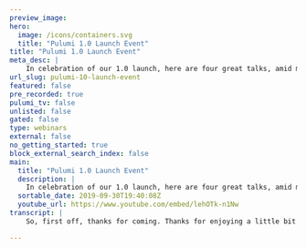 ```yaml
---
preview_image:
hero:
  image: /icons/containers.svg
  title: "Pulumi 1.0 Launch Event"
title: "Pulumi 1.0 Launch Event"
meta_desc: |
    In celebration of our 1.0 launch, here are four great talks, amid much celebration (and consequent room noise -- sorry!) from several members of th...
url_slug: pulumi-10-launch-event
featured: false
pre_recorded: true
pulumi_tv: false
unlisted: false
gated: false
type: webinars
external: false
no_getting_started: true
block_external_search_index: false
main:
  title: "Pulumi 1.0 Launch Event"
  description: |
    In celebration of our 1.0 launch, here are four great talks, amid much celebration (and consequent room noise -- sorry!) from several members of the community on working with Pulumi in production:  00:01:49 -- Introduction to Pulumi (Joe Duffy, co-founder and CEO Pulumi)  00:10:52 -- Secure, Production-Ready Kubernetes Apps, Productively (Duffie Cooley, Staff Architect, VMWare; and Mike Metral, Engineer, Pulumi)  00:39:23 -- Best Practices for Infrastructure as Code (Christian Theilemann, Senior Software Engineer, Solvvy)  01:01:33 -- Azure Cosmos DB, Microsoft's Globally Distributed Database Service (Rimma Nehme, Architect and Product Manager, Microsoft)  01:17:57 -- Azure Cosmos DB and Pulumi (Mikhail Shilkov)
  sortable_date: 2019-09-30T19:40:08Z
  youtube_url: https://www.youtube.com/embed/lehOTk-n1Nw
transcript: |
    So, first off, thanks for coming. Thanks for enjoying a little bit of our hospitality with beer, pizza. Um We are very proud to celebrate the launch of 1.0. I want to thank our speakers in advance. I'll thank them again, but I know some people travel from far and wide. It's a pretty big, pretty big deal for us. So Duffy and Mike are going to talk about some KTIS apps from this morning and then I think Macau would see work for traveling furthest away. Sorry. Oh, ok, great. How long was your flight? 10 hours. So I think that's quite, quite gloomy loyalty. So how many people are from Seattle? Not bad. How many people are not from Seattle but still from the US? And how many people are not from the US? Oh, it's pretty good. So thanks for thanks for joining us. How many people have actually written and deployed resources using Polloi? How bad, how many people have tried pollute but not actually all the way to production? Ok. And how many people have never tried Pollo? Ok. Good, good education overall. I think we were trying to decide whether to kick off with a little bit of a quick demo before we get to Duffy and Mike session. So with that, I'll hand it over to Joe. Joe is literally going to show me in five minutes, a quick tour around the block. No one gets to the regular talk. So thanks for joining us. I hope you have a great time. We have a bunch of time at the end questions and socializing and all that good stuff. So without further ado, thanks and thanks for coming by. Definitely appreciate everybody coming out and you know, has been a huge rally cry for the whole team. It's really helped us focus on end user kind of basically making it easier to use. I think the key feedback we've heard from a lot of people that have tried to get up and running with me is like they love the idea and it turns out cloud infrastructure is kind of hard. So we've been really working hard over the last couple of months to make it as easy as possible. So, because not everybody knows what Colombia is. I'm just going to do a quick five minute overview of why Colombia is a little bit different than the typical take on infrastructures code. And then I'm going to turn it over to, to show you secure production ready here. So the key thing with Pulumi and you know, Eric and I our backgrounds came from developer tools, you know, we're at Microsoft, we work on platforms like dot net languages like cr for longer than I care to admit. And, but I, you know, when we came to the space, we were super excited about just infrastructure in general, the rapid pace of innovation in cloud platforms, containers, cnet, serverless. But you know, when we started getting our hands dirty, it was like learn another handle dialect that has, you know, go templates embedded in it or you know, a TL that like maybe four loops were coming, but they weren't quite real four loops and there wasn't really any sharing and reuse. And so our approach was, hey, what if we just took general purpose languages and married that with everything we know about infrastructures code, right? Which is, you know, infrastructure code is great because you sort of contain the complexity of your infrastructure by getting previews of things before you deploy them, you can get gifts, you know, it's not like open coding against cloud seks or writing, you know, photo scripts. It really is a much more robust way to do deployments to manage infrastructure. So what we said is, hey, what if you could take everything we love about languages sharing, you can use, I use test frameworks, but we want to take that and actually retain everything about infrastructure code. So that's kind of what Pulumi is. So the idea is right now. So it's a multi language run time. It's open source, it supports typescript, javascript python and go right now. So you basically just off your infrastructure and it is declared, this is one the, I think one of the common misconceptions because it's a general purpose language. People assume that it's going out and mutating infrastructure as you run it. No, it's actually building up a declarative model of your, of your desired goal state, much like a cloud formation, an art template or Terraform HC file. It's just that you're doing it a language, you get functions, you get classes, things like that you can deploy with our C. So we've really made it as pleasurable to use for a CL as possible. Some people said, oh, I didn't know I could do those sorts of things. It's got nice little animations used to have emojis, but the team deleted them because they didn't like them as much as I did. But, but we've also worked a lot on integrating into C I CD environments, especially as we've gone into production with a lot of customers. You know, they're using lab, they're using Spinnaker octopus like all these CD systems. So it's important to us that we weren't trying to replace them and we're trying to actually integrate with them. And then we've got a console and so we sort of built it a little bit differently than existing tools. We built it as a free state back end by default. And then if you want to manage state by hand you can do that. But we've got a nice web app that makes it really easy to keep track of state. So that if you're in a team environment, you don't have to worry about. Hey, is the state property locked and backed up. So this is just an example that you know, once you have languages, you get abstractions, right? And so this example is 27 lines of code, sorry, the resolution isn't quite what I imagined, but you create an EC cluster, associate a load balancer with it, allocate a private container registry, er invest build and deploy a doctor container to it and spin up a load balance service and then export the result of all in 20 seven lines of text script, you run Colombia and it just provisions all this stuff, we understand the language. So we know all the dependencies, we can paralyze deployments, we can do the tear down, you know in the right order. And so this just shows you the power of abstraction. And of course, we support a Azure Google cloud, you can even make it match. That's one thing that makes Colombia a little unique, you know the cluster I think might refer to. But spinning up an E plus for Amazon is actually not very easy. It turns out this cut, which is a special purpose tool. It turns out the challenge is you need to orchestrate deployments between a resources and Cotti resources and cloud formation can't do that. And terraform doesn't really have full support for the COTIS object model. So the magic we've been able to do is mixing these in the same sort of tool with the same workflow, which is pretty I mentioned integration. I think one of the key things with 10 is what does 10 mean to us, it means it's complete. So we've worked with enough customers where we brought it into production lots of start up customers, but also larger global 2000 enterprises. And along the way, we've had to add a lot of integration points around. I did see providers like Sam and director and also see I systems, I mentioned the plug state storage. So a lot because of the default experience, which frankly, we're trying to make a little clearer for our end users. The default experience is to use ourselves for state management. But it turns out you can actually just like with terraform, for example, you can manage it in your own S3 bucket. If you don't want to share the state with our service, you can do that a similar thing with our management system. So you can easily do encrypted deployment time secrets for token and passwords that we actually encrypt it in the resulting state. In fact, we transit encrypt anywhere that that secret goes. So you don't have to worry about it leaking. But if you want to use has or vault or KMS or anything we actually have integration points for all these things as well. And then, you know, I encourage you if you're kind of coming to the system, you're like, hey, I don't find much value in this ad. I'd encourage you to take a look at some of the features that are actually quite handy around things like web hooks. You see a lot of people building slack bots and custom integrations and things like we also have. There is a recent addition, also the ability to import state from existing clouds which most people coming to blooming are not coming from scratch. They have mountains of terraform or mountains of cloud formation. And so we're trying to make that really easy to convert over. So we have a number of kind of options there. And then finally, the major area of focus frankly, for 10, we have a really good reliability, robustness but documentation I mentioned at the start, you know, getting started was kind of tricky. So we now we got over 100 tutorials. We got a lot of user guides, we revamped all of the docs. So if you look at the docs, you know, three months ago and you're like, wow, this is too hard to use. I'd encourage you to take a second look. It's and then finally, I I really want to thank the committee because obviously the reception has been kind of overwhelming. I thought there was a good chance we launch the open source project that people would hate it, that I would use a like a general purpose language for infrastructures code. But it turns out the reception was overwhelmingly positive. I think it really came in at a time where people are getting sick of gamble and recognizing the limitations of a lot of the tools that we've been using. I would say the other thing is a lot of people who work with nowadays are trying to help their developers to work better with their team. And we really see that by using a general purpose language, at least we're all on the same playing field. Sure, there's still going to be specialization. The devo team is really going to be experts in networking and clustering and security. And I am the development team is probably going to focus more on application level concepts like load balancing and services, but giving people the tools where they can make that a policy decision so that it's not this hard wall between the two groups, we can actually sort of collaborate and make share components with each other. That's been amazing to see the customers that have picked up me. And I think that has been frankly more than the technology, that sort of cultural transformation. If you will, has been sort of the most powerful thing that we've seen. We are hiring pretty much across the board. So we're scaling up in all areas. So if you're interested, you can talk, talk to me and talk with Eric. Shoot us an email. We love to talk with you, spread the word that I'll turn it over to Mike. And for those of you who may not know us. So I am an engineer at Pulumi, I work on ready focus portions of our product. And likewise, Duffy does the same at vmware and we shared a former life with some coworkers of ours here. Shout out to and in that time we've seen so many good and bad things about taking protection more bad than good. And we're here to tell you why we think things are starting to take a different turn for the better. So I'll turn it over to. What are you doing? So, um I'm Duffy, I'm Ma on Twitter. Feel free to call me. I'm trying to increase my account. Um I'm actually, I'm talking about Uber news pretty much all the time in this talk. We're actually going to talk about some of the security, some applications on how to think about them. We're going to show you some kind of cool mainline tools or some tricks about things. I'm also gonna give you a quick high level overview of who we need is we're going to talk a little bit about what is in your team we're gonna talk about. Um I'm gonna give you a quick five minute overview of what is CODIS and we're gonna talk a little bit about what is a container? And then we're gonna talk about how you can use uh container orchestration, basically the form of container orchestration that Cudi takes to do some things, maybe that you don't as a cluster operator want people to do. And so we kind of go through those examples and then we'll also show you how you can actually mitigate that. And so this ties into the the application security story by actually showing you some of the controls that you have within Goober and discuss to actually mitigate some of the some of the risks that are just. So this first slide just talks about like all of the I'm right in front of the speaker. So this first slide talks about basically all of the moving pieces of NITAS and we're just gonna talk about it as an application here. So in this slide, so I'm actually gonna step on the other side, go for it. So in this side, we have all the moving parts of a need cluster. So when you set up a cluster in in EK or in some of these other environments, you really don't have any idea of what's happening inside of the dot in box, it's gonna happen outside of your control. But if you're actually standing up a coar need in other environments, leveraging some of the source projects like cluster API or, and you actually get to see all of these pieces working together. Let's talk about what they are just really quickly give you a high level overview. Um The API server, as you can tell by all of the arrows are basically, is basically kind of like the center of the universe with this API server does exactly what you might think it might do, right. It's going to do things like validate resources that are being submitted via the API. It's going to handle things like authorization, authentication, those sorts of things. It's actually also where admission control happens and we'll talk a little bit about that. Like as we move through this, the we have the controller manager, this guy's job is actually to have a number of control loops that basically iterate over and over again and try to break down a higher level of obstructions. Things is called de or stale sets down into pod or for a level of instructions. And we have the scheduler which does what the schedule associates work with actual notes. And as we're talking about nodes, we can look over here on the right, see two clits and a container run time. This is actually where all of the heavy lifting happens. Um When we were talking about pods, that's actually the schedule of the minimal viable spendable resource within the 2 m. Those pods are actually realized on the clit and the clit takes care of the life cycle of that real process running on a server somewhere. That's what the job is lastly, we have CD, which is basically a key value store that stores the state for all of the Cooper clusters or all of the state within. That's a quick overview of all of the components. Let's talk about a flow here. So in the previous diagram, we said, keep at my pod, we're going to actually be doing that live in a demo. I want to talk about what actually happens under the covers when these things happen. The reason I think it's important is because co is itself is a distributed system. And at least a couple of months back, once a pod is actually created, that pod object or spec has been submitted to the API server. A P server goes through the process that we talked about before. Once it's actually allowed admission into the cluster, that pod spec is persistent into the key value store and then the API server returns to 100. OK. You've given me a resource I've accepted it. We're done. The next thing that happens is that the scheduler upon determining that a pod has been created but is not associated with a node will actually take that pot object, determine where to schedule that object and then persist back to the node name field or the selection that it makes. And again, the scheduler is now done doesn't do any more work than that. It basically just populates that node name field based on the predicates that are provided by that spot. Next thing that happens is actually the heavy lifting, we're going to start this process on a clit somewhere. So, Cubit will actually also have a watch on the API server. It will see that there's a new pod that's been defined. It's been associated with this note. I'm going to download that spec and start doing real work. I'm going to start those processes that are, that are defined within those containers and run them on a server and then there's the life cycle of them. And I'm going to report back up to the API server, things like status. One thing that's interesting about this slide is if we go back to the previous one, we can see that there's a controller manager in this diagram, but there's not a controller manager in this diagram. This is a loosely coupled system. I have to find a pod, which is already the lowest level abstraction. This is already the lowest level primitive. So there's nothing to break down into smaller primitives. There's no need for a controller manager. If I had specified within the pod spec in no name. If I had populated that field, I could take the scheduler out of this picture as well because there would be no scheduling to do and we're going to show what this means and minus might be like a security service for in general. That was my five minute Uber need to talk. That was what it is. So next I want to talk about like what is a container? How are you, how many people actually in the room? I should have asked this already, but like how many people in the room are already pretty familiar with Uber needs? Right on. Well, the rest we just got like kind of a crash course override of what of what it is. How many people in the room are familiar with containers? How many of those people can tell me what the container is in reference to like a Linux or a process. We're about to expand your horizons when you log into any Linux host and you type LSP or slash pro the pro file system and then some pit and then the directory NS you'll actually see a mapping that represents what a con is in general, all of those things within that mapping. And we'll, and we'll show this when we do the demo part, we'll agree on the particular name spaces that they're associated with it come. But effectively every process within the Linux kernel has the primitively necessary to define isolation on a process level. All container is all containerization is, is basically just making use of all of those pars to provide a different mountain file system or a different container file system that's shipped with your container or a different network name space associated with just that one pot or a different pin name space. So that when you're inside the container, the only process I DS you see are the ones that are associated with that particular process, right? This is just process isolation. And this is the kind of the aha moment when we think about like what the difference between virtualization and containerization is, right? Containerization is process isolation. If you start the process within a container and that process dies, the container dies. If you start a process within a BM and that process dies, the VM doesn't care. It's gonna keep going in perpetuity. This is the key difference between the two that we think about. We're also gonna talk a little bit about doctor and do so many people here know what Doctor Docker is a few more of them than I expect. How many of you think that doctor and doctor is exposing the underlying doctor socket on a container on a container host to the container? How many think it's actually exposing enough privilege to the container to create container primitives directly here? All right. All right. OK. OK. So this is actually a description of what a container is when you think about like all of the different things we talked about like what they mean a container is a mount file system. This represents the actual doctor image that file system that ships this part of your dark image, a container file system, any shared house. Like if you actually have like persistent volumes or anything else like that, those sorts of things are actually associated with a with a particular container. All of these things are limits kernel primitives that are together represent what a running container might be. And you can do things like you can do things like limit things like my cio things like create different spaces. You can share all of these things within, between containers, within a particular pod inside of it is and then there's also a set of constraints that you can apply like you can define an external capability. So whether you want to be able to provide to the container, the ability to manipulate the network of that container, you, there's quite a lot of constraints that you can define. And we're going to talk about what that surface looks like this. So that was the quick crash course if you're ready this in containers. Now I'm gonna show you some kind of like moving on some things I creeping in front of the stand like right in front of the speaker so that I don't, you are, you are yeah eem shield. So this is a one liner that actually allows any authenticated user without in the absence of admission control to take control of the underlying node. And this is a, this is leveraging the Q Kel command line tool that shows what is and what it does effectively is it will actually just deploy an alpine lix image. It will use N enter to mount the underlying nose files, hit name space and file system and then they'll actually use an essential inside of this container to basically take over the underlying note. This is possible for any authenticated user inside of a Cooper news, but in the absence of admission control. So let's show that off a little bit. What I'm gonna do is I'm going to show you the actual manifest. I'm going to use this and basically, it's just like that one letter, but I've actually just created a container that will actually allow me to schedule this directly on a host. And just like we were talking about before with the direct scheduling attack. If I a no name, I don't have to have a schedule to run it. I can actually pick any note that with the buster to target with this particular man. And I'm going into that container and look at the result of of center is a tool that can be used to enter into any of the name spaces associated with any new container. It's a great tool that really exposes a lot of capability for interacting with all of those primitives that make up an actual container. I center to solve the mystery of how con is actually configured. Like if I wanted to understand what part of actually going to be bound to a specific pod, I might want to actually see like, you know, the results of FSLN look and see like what actual process is actually found. So in this case, what I want to do is jump into an NSX an engine pod and I'm going to look at what process, what is found. And so in this case, the interceptor command basically allows me to enter the network space of that running container inside of my sheet here, basically only by identifying process ID or P ID that is that is working on this particular note. Once I enter it in, I can do things like my cell and which is kind of like the equivalent of that man, I can see that this particular contender is this binding on game. So that explains my mystery, right? It wasn't working because it wasn't designed to work the way I expected. I can also mount to the file system and look at the configuration of these things. Now, what's interesting about this is that I can do these particular things even if the container itself doesn't have a batch or doesn't have a shell. So this is actually that mapping that we were talking about before. So this particular container, we can see the mapping between the seafood, the I PC network, all of those things and a particular number, these numbers are specific only to this pot or this container. If you look at, if you as a host and you looked at all of the rest of the processes, you might see that they all agree on this. But what else do we do here as we talk about Lexus name spacing all of these, all the time. We can also use any center to take over the host without post path. We talk that we haven't talked about those path, but we, so this plan, I'm actually gonna use any center again, I'm gonna enter all of the name spaces associated with page one. Now, what's neat about this is that basically what this allows me to do is get rot on the underlying host. This one liner allows me to actually completely take over the underlying host, right? I can, I I can see the underlying host, I can do pretty much anything inside of the space I have complete ownership of the underline host. And this is possible in any group of news cluster in the option of Yeah, sorry. Yeah. So, so that's what an authenticated user can do inside of without the mission control. They do pretty much anything to be. How do we fix it? How do we actually stop that from happening? One of the only service that we have to actually control? This is a mission control and this gives us the ability to validate or mutate resources as they're defined inside the API S. So in this case, I'm actually going to show off pod security policies and how those things can actually allow us to limit the scope of this particular type of attack act as an emission control for your community. Customers and they allow you to limit things, contra things in a reasonable way about security policies, give you the ability to define things like within the, within the pot. And then, so I set the flag, I could set up pod security policy globally with an investor that says nobody can define privilege flags. And if I needed more than that, then I can actually allow only those pods within a particular name space to have that capability but deny everybody else that particular capability. Same thing with the underlying post file system or host network or capabilities. All of those things I can to train all those with pod security policies. And a now the ordering of prose security policies is a little tough to get around and the US. But generally, what happens is that the ordering of prose security policy application will be validated before new cases, which means that if you, if you have defined multiple policies within the group of the whatever entity it is that's creating that policy. If they have access to multiple pot security policies. The first one that allows admittance without mutating an object will win and only that policy will apply. They not a they don't, they don't accumulate or aggregate. It's just the first policy that applies, that doesn't change the object will win. No validating object, no valid policy applies. Then we will go through the mutated ones and again, even the mutated one, only the first mutating policy will actually affect the pot because at that point, it has been accepted, security policies are tough to work with because they actually tie into our back. We have to think about the entity that we create in the pot and associate security policies with that. I think cooper, we talked about the controller manager, the controller manager is responsible for running things like that. The controller controller actually in those sorts of those engines are responsible sometimes for creating pods and we have to associate the permissions to those pod security policies that we want to apply to them to those specific controllers or to groups of users. So let's do all of this. Thank you Duffy. So as Duffy pretty much showcased, this is pretty right for picking, right? If you're looking to attack a coon buster without having default P SPS in place possibility policies, you're pretty much out of luck. So the beauty of that is that, is that in every single provider, what essentially happens whether I'm running on Azure or they're running eks or if I'm running on G, they all come baked in with their own security policies and most of them are pretty wide open. So they allow blanking kind of policy that anything goes, that is not something you want to roll out of the gates. So the good thing about managed clusters like E and GE and A is that they give you a cluster, but that is a vanilla cluster, you cannot actually use them, right? Not in production. So the cool thing about Pulumi is because we support many SDK across all of our platforms. I've literally defined free clusters and free lines that is pretty powerful. If I want to actually go into the actual actual clouds, I can go and inspect that based on our SKs like on the column on the right, you my E I define my VC that's going to be deployed. I deploy some rolls. I set the properties of the cluster itself, the version of cabernets. And then I'm mapping some roles. If I want to actually take over as a different user. When I deploy this, what actually is given to me is three different few config one for one for AKS and one for G I also deployed a pine cluster. It's a cabs and docker cluster and that is just local. So essentially all you need to work with the is a file. We wrap a provider around that and in bloomy, that is the object that you work with. So this is pretty neat. I don't want to bore you the detail to setting a up, but this runs and you get a couple of customer. If I switch terminals here, I'm not going to deploy something into that. So because we have all these FDK available and because each people fig is wrapped up in what we call a provider, you can now simply put this in a for, hey look, you actually have a real for and in that for loop, we can do a couple of things, we can define our own default security policies out of the gates that replaces all of the blanket allow that all these writers put in and then replace that with something more coherent. That actually makes sense, not to mention, deploy a real application into that. So this kind of shows up how I can deploy engine with its flow balancer into all these different clusters. And so if I run an update, which I've already done for all of us, I get all this output and I can literally go to engine X on Azure, I can go to X on EKS, I can go to X on GE I can go to on my kind cluster. But wait, I'm getting yelled at because I don't have the authority here as an anonymous user to do this. Why? Because my default security policies have revoked all of those open. So the neat thing about that is that we can not only set our own defaults, we can now showcase that we've provisioned all of our infrastructure. I am all the networking, the cluster itself. And then once the cluster is up, we can hook into that cluster and deploy anything else that we need to have. So in this case, we have biosecurity policies pou me by default, ours do not manage cloud security policies. But we have this notion of what's called a dynamic writer, something that I can create a crud interface and I can manipulate to my heart's content. So in this, I've gone in and I said, look for each of these providers, some of them come with default that I cannot strip away. G for example, if I were to remove all these pot security policies from G all of their stuff would break. Likewise, in a very kind of wonky manner. AK comes with its own security policy. But if you try to delete this root privileged pot security policy, they have an add on manager that want it right back in seconds. So what do we do? We have to at least scope it to our capabilities to make sure we have the least privilege and that we have some control of what comes in after the fact because again, the lego blocks that we were given at the provider, they stop once that cluster is up. So it's on us to take the ball from there. So I decided to say these are the required cloud security policies. And if you've worked with KTIS, I decided I'm going to create my own prosecutor policy. I'm going to create my own demo security policy and my own restricted policy. But they are each going to be gated to different groups within COTIS. In this case, only the service accounts and the Q system name space. So what does that look like? So if I go ahead and go into looming, one of the neat things is the code is the state. So just like I deployed the engine next app, if I were to comment that out here, that code is no longer live and oh, and if I were to rerun an update, what will happen is that because they removed the code, that deployment will go away. So if you have a much easier way to work with the infrastructure with the state that belongs to it, and it feels more intuitive than what you want to work with it over these. You're not in a situation where you can just continue to it, right? And so the cool thing is you can do that on. So if you're testing, they say you want to do a testing across all discriminated clusters, you can realize what that would be. And again, the code is the desired state. So that's going to go off and delete and all the deployments are gone now to talk to what Duffy was really getting to is by default, we don't have the greatest security policies. So we make on our own. I created this cluster as the user in AWS and by default, whoever provisions the cluster gets super roots on all of this. So the super route can do whatever they want now to show that because the provider is just ac file, I'm going to show what it takes to deploy a roof privilege pod and the docker and duffer pod that Duffy was talking to here and show that the super route user can in fact deploy this as we expect. So that will go off and deploy in about 15, 20 seconds. And as we expect because I am the super roof user, all of these pods will come up and again, I'm leveraging my cup big file that I created as Super Roof and that's just defined as the provider and it just the property and how you deploy the actual pods or the employment for that matter. So as you see the pod comes up as we expect, I am Subaru, let's go ahead and blow that away and try that as a different user who scoped to more finer grain are back and who's not allowed to do this because they are forced to be restricted security policy. So I'm just going to blow that away real quick just to kind of show you the clean slate, give that a couple of seconds. But the cool thing about that is because we can just mix and match all of this because in Pernetti's, everything is a few config file that gives you so much flexibility on how you manipulate, how you manage and how you actually work clusters. And again, because we can look into a cluster after it's up, that gives us the ability to actually set our standards to set all our best practices to limit actual capabilities or even set proper defaults that we may need. So that will go off and delete the pods from the super root user and that will be done in just a second. And I'm going ahead and set this up for the next user who's finally scoped. So I created an additional user called better mic because better mic knows better than to run in a privileged setting and better is actually scoped with I am. And to be only using this finer rules here, they can only create pause deployments with the sets and PV C within the default name space. Anything else beyond that they're going to get yelled at. So if I go ahead and save this and I run it as my better mic provider, which is my cup file that the better mic has, I will get Hami to show me a little bit more different output. This time around that shows that we can not only bake in our popular defaults and that on top of that leverage our back to tell us that we are not allowed to be doing these things. So give it about 10 more seconds where and shortly enough, we should get a warning. There we go. And it says sorry, we cannot run these containers because the better mic user is not allowed to run a privileged container, they're not allowed to use the host file system. And that by itself is miles ahead of what we would ever have the capability of doing with any other tool. So with that, let me switch back to the slides. So that pretty much does get it on our end. If you have any more questions, there's a QR code, just put your camera at it and I'll show you the link to all of our slides to all the res and look for us after if you have any questions. Thanks. You still here. I'm working in this space. You can, you know, meet anybody at this table. Right, right over here or for or Joe here at the. Thank you very much. So, next up, we have Christian. Christian works at. So and so was one of our earliest customers and Christian is gonna sort of give the, the dos and don's of working with Pulumi. So sort of best practices overall. Uh and some, some of the battle scar, hard fought, hard won lessons they've learned over the past couple of years. Actually, it's been a long time. All right, everybody. So. Ok. Um So I'm actually my name is Christian Timan. I'm a senior software engineer at and uh which is like a 50 person startup. And as Eric was already saying, we are one of the relatively early customers of uh we started using it in August last year and we use it for almost everything on our infrastructure in action since about January. And I just want to talk a little bit how we use it, why we use it and what are some of the best practices that we had at the time? So about me, yeah, super soft engineer. I focus mostly on infrastructure platforms. I make most of our tool decisions, uh provisional infrastructure and make the rest of our engineers a bit more efficient. But by background, I'm actually like a full engineer. I work a lot on web apps and stuff like that. And I just happened to work a lot in the infrastructure in the last year. So um so obviously, we have 50 groups of startup. We do a bunch of machine learning to automate it all in our customer service. Uh Some of our customers are booked up a link um When you get a website of link and you ask a question here uh is actually going to our U I and our back end, which is a bunch of learning and a bunch of websites to go to know what it was to me. I mean, not answer some of these questions on the our stack is primarily on GCP. Um And then the back end we use for the most part um and for and the infrastructure but also the application. So that's, it's kind of important we don't like just get set up. Um But we also play into our economy, you're interested about our stack in detail, you can actually work out. Um how do we, how and why do we use money uh over anything else? Uh So in 2018, we started projects to modernize our infrastructure uh because we had a lot of cost stability and velocity of deployment. And this was not just because we were using, there was a lot of things wrong and the reason for that rise to ya, which for the most part managed by hand, lots of custom backs, a bit of Jenks and some steps which were documented or not or in some way is great. Um A key decision at that time was it was beginning in 2008. So was fairly popular at the time. So we wanted to do something which looks very promising and that was, and to run, uh we decided to use G PE on GP because it takes away a lot of managing the cluster itself. Um And we started uh you know, setting up a bunch of GCP projects uh and this clusters terra form and it looks kind of working fine for the basic things, however, where the things were a little bit more ambiguous applications into your classroom. And we started just using, we looked at found when the audience actually has this out before and who of you actually likes it. So that that's kind of the feeling we have though. It, it introduced a lot more complexity than problems it solves. In my opinion, we looked at case there, which is conceptually great, but it is kind of a language obviously Reflux even tried a terra and they think it's not that great for two minutes. And then we used to actually put one for which is like similar to build with containers, a bunch of Y and poison the cluster. But it's super opinionated and it's really extended for some cases. So in August, I believe me, I tried it out and I was from the get go be impressed waiting on how good it was working for a product that literally just came out of private al two months ago, not too many. And it was honestly at a time, I already be looking better than a lot of the tools which had been out there for 45 years. Um and gave a lot of confidence in the company that it's just like a good platform in battle and completely, I think some of the, the, the two key advantages that I've personally seen is over most alternative tools is that it has removed the best class point. And one reason for that is like you look at the team, they have a bunch of folks which have been working for for a couple of years. They have a lot of language technology. And what they do is actually the o to generate a large part of the STK uh by introspecting the open EP I spec from. And that's when 1.60 comes out in the future, it's very likely that it's soon, very soon in but not in a lot of the other. So uh I mean, just to give you like an example of actually put some links for some also as a provider. However, when the audience just change, you can see they added now supported for a service and somewhere down here they added support for deployments and things like that. In 2018, telephone provider did support his deployment, which is so essential to. So it was not practically usable. They added it in the meantime, but you know, there's always a large delay compared to uh because all of them every day like hand code support for each resources. Um So and, and the next the other benefit is basically, yeah, the other big I just record program, I just touched it and uh you can also spice it but we used to touch where a bit and you know, it's so easy, right? We have to know and use it already before. It's not like we need to learn this, this like I'm a my, my background actually software engineer and I'm used to these like like nature high language and when I started doing all this infrastructure stuff, I was like, why does everybody, we just didn't make any sense is, is great and just to be all the existing ecosystem. So package management for support, you know, jobs well supported by any get instead of and you also get to use a lot of real libraries and a lot of those real libraries, they are not really written for us. Some things are really handy. So if you just get to convert, for example, a toile, a yellow file can actually be super easy job in library. And then before it is yellow file, um you know, sometimes you have to use cases where you have an habitation where you need to your tunnel file in the run of. And yeah, most importantly, kind of basically use the same tool and language both for the core infrastructure and the deployment of the applications. Um And in our case, even the application for itself. So basically one language for oftentimes three different things. Um So with that in mind, just wanted to talk a little bit about some of the practices that we established in our company over over the last couple of months on how you structure your uh projects and deposits. So typically speaking, what you have is a core infrastructure, a positive, you print your PC and clusters and some stuff like the database, basically kind of resources which are shared by a lot of your services and a lot of and I can actually show you pretty looks. So this is actually this infrastructure and we have a bunch of sub directors here, for example, we have like this so that project here which underneath like a project which is actually a project uh which creates the staff and some iron rolls and things like that. And I remember how the project we had this API class that, that actually sets up a class and installs a bunch of like common services. One such service is, for example, cloud, which actually you, it's just like a small uh which deploys a few external DS which is the extension and to a customer and, you know, it looks very young ish, but it's, it's, it's kind of type skip, right? Um And uh I use actually this thing that's called manager class and all of our clusters and I just put it through and say, well, this has made filter and that um and this is quite the actually manages our DNS for applications that we have to point into that. Um the next thing. And then when I wanted to mention what issue, the next thing is you should be aware of this feature called stack reference in polo. So what you can actually do if you have multiple projects or stacks, which just somehow have some dependency in the group, you can actually pass reference information from one to another. And commonly, you have this, for example, in our case, we have like here one project called based environment which sets off our database. And what I'm here exporting is actually like the IP address of the database and some connection strings for certain in the database. And then in our application report, I can just import that connection string in my application. And so that way I don't have to somehow something changed. Maybe I change the IP of the database server in the future. I don't have to create another commit on top and get a, I just read it for that reads a new value from that and I don't have to copy it around. Uh The next thing I wanna talk about like um Jerry speaking, you should create like your own video library for your internet usage. Uh which basically that's a few c best practice and few things that you often use. So in our case, we use GP and GP. So we, a lot of the library stuff is around that. In fact of actually just uh upload it kind of cleaned up. Yeah, example, let me just show you here. So basically we have this library, it's actually really just an M package that we have for roll. And this free library, for example, has something called no app and it has less than the app. Let's look at, let's look at this one. So the app one actually is just a competent resource uh which pulls together a bunch of things. For example, it is a dark, it builds a darker image, it uh creates a container, uh puts that container somewhere down here to deployment. It also creates like public option documents if we are like specify arguments. Um and it also creates servers uh depending on if we have said for example, exposed to and like this kind of, because this pattern happens very often. We work that you have to build, create deployment and creating service on stuff. We've just forwarded that into this app class and inside our, you know, applications, we just import this class for the sake of time we got to skip but we have some GKE utilities uh which are actually pretty handy. Um But I've actually published the whole library. Um So anyway, but in general, I would say don't over engineer this library, don't like to like, don't wrap everything of into some giant class or something like that. Just we just always like once every once or two weeks, we add a new property to this new library which had been used in our case all the time. I'm doing that. But, and last thing, at least you have application of policy and those are basically your repositories where you know, where is your P or not or I code office happens to be deployed as well. And who knows? We actually use this. So you can actually show you that real quick. And um so for example, here, I'm actually a very small demo app that somebody could pull the microphone. So I've actually prepared application and I haven't read any information for that yet, but I'm just gonna create the code to the widest using to be So the first thing I have to just create basically the front. Um And now I'm actually creating a subdirectory in. So that's kind of the convention we had free subdirectory in which I can see. Um Now I'm actually installing for the publishers just on MB. I do want to be able to access it. It's a private MBM instance. But uh as I said, I in that and now I'm in a subdirectory, I'm just being a small index where we say uh if and that out, you know, it has a lot of families. But for the default case, the only thing you need to actually is the your context, which is kind of the working directory from which we will build a dock image and last one last. But on this, we also need a co image. Uh and I could go here and just create a dog. But honestly, the not so some of I know a lot about this is that we put a bunch of normal files into that M PM package itself and I can actually just reference it by saying, you know, no, no. And then reporting that the and this is that predefined and last but not least, the only thing I need to do I need to do which to, I wanted to play a T shirt. Which question our Yeah, that is basically everything I need to do. I think I created the II I to write uh I in the wrong place. And so, so last thing I did is that basically, now I would, the only thing I need to do is like I need to run. And now it's actually one of the play, the play into her Buster and add a bunch of very useful this part and you can see the source. So, so that's basically quite a down point. I guess that's one of these, you should really think about some naming conventions for your projects and stacks. So we, for example, always name our stacks, the dash environment like stash staging or dash product. And we'll use this convention. We introspect it in a lot of cases, the context of which stack we are in and depending on that we deal with some else branch. So yeah, last but not least I think when you work with and also still with, you still oftentimes have to deal with. And it's actually very useful to know that you can convert the very quickly into uh Colombian configuration just by converting it to a javascript Jason, which he time to get the file know from that. So for example, if I wanna use, I don't know like let's say this example here just popping some random stuff from the internet. No straight up you, you probably often find samples in for, for uh for vanilla and in order not to just use this in my sorry. So basically now, so I just used this kind of one liner which is a bit of Python, uh, to convert into a javascript. Very nice that Jason and I think I can save you, you, uh, K as for the five. And basically, yeah. And, you know, basically this is not already for any confirmation. Um, so that's what I do actually. Right. Last, but not least, I think the last best I had shoes, IC I CD system I've tried out about, I don't know, 20 C I CD systems over the last 4.5 years, they all suck in one way or another, to be honest. Um And uh the better ones like the some important future is for me to have like many pro so because we deploy everything, we have new jobs sometimes when you want production, you wanna have the man, like you wanna have the manual staff, uh you do manual, right? Um And that's something called environment tracking where the C I CD system has able to actually track which jobs have to, it's actually a production or a staging environment and then being able to roll them. And some of the better C IC system since I've used the conjunction of or give up C I as your works. And certainly I actually the third, which is kind of an exotic one, but it actually works pretty great for us. Check it out if you have some curiosity and be satisfied with your system and I think that is basically the essence of what I wanted to deliver today. I say here is the repository uh where it contains uh basically this library which I've shown you before. Uh There's a bunch of good goodies there that you can use your own company. All right, thanks. OK. So next we have Mr from Microsoft Mal is kind of do his own thing and they're going to talk about global applications, but on cosmos, so it's kind of cosmos seems beyond global like in the cosmos. And yet they're going to talk about large applications at scale. So please pay attention to some great stuff in here. Thanks. So my name is Rima. I'm an architect and a product manager on Cosmos TV. We are going, I'm gonna speak for about 15 minutes and just give you a little bit of an idea of what is cosmos TV, how does it actually work, you know, behind the scenes? And then Mika is going to show how to build apps, land scale apps using coms. So roughly, you know, introduction system model, global distribution, we'll talk a little bit about the resource governance conclusion. That's my part. And then so we started Cosmos TV, actually about nine years ago inside Microsoft and originally it was known as Project Florence. Those of you who have ever been to Florence, there is this famous dome which which is viewed as basically the beginning of the Renaissance. And we wanted to start the Renaissance for data. That's why we named the Florence. We made the service generally in 2017, it is classified as a Ring zero or foundational service inside a what that simply means is it's automatically available in all of the Asia regions by def so whenever we announce the region, whether it's a public, it's a sovereign cloud, it's a government cloud. We have to be automatically there because there are other services that are built on top of us. So we about tens of trillions of requests per day. Given that we already announced a region in Africa. You can actually take your cosmos account and span it across all of the seven continents worldwide. So basically create a database that is spanning across North America, Africa, Asia Pacific and still view a single system in the data inside Microsoft. It's also became ubiquitous, you know, services like office 365 Xbox Universal Score teams, linkedin and now we're also on boarding. So when we started, we wanted to build database designed for the cloud in a sense, if you were to forget about 40 years of legacy called relational databases, how would you design and cloud the data platform? And ultimately, we wanted to provide capabilities such as global distribution because cloud is ubiquitous. So your database, your data platform should be ubiquitous wherever your users are. Second is provide the elasticity and unlimited scalability with respect to two dimensions, both storage as well as. So you should be able to elastically go from just a few gigabytes into terabytes and eventually scale into petabytes. And talking to that your computational needs may vary over a period of time. So in retail phenomenon like Black Friday, all of a sudden you have a when you launch a game, you want the game to be successful. So you got a lot of users coming in and you want to scale up. So you want the data platform that will last and last but not the least is provide the cost efficiencies with very fine grained. And this is the to basically take multiple, basically back them on the commodity hardware. This resource isolation, we've adopted resource governance and performance isolation and provide the guarantees in terms of performance. So these are kind of like the three core principles that we had in mind when we started the service, the design goals were number one is to elastically scale throughput on demand across any number of Azure regions around the world within five seconds at the 99% time. The other thing is also to provide a near really fine access to your data. So what that means is deliver less than 10 milliseconds and clients over read and write on average. It's actually a lot faster for reads. You will see somewhere between 1 to 3 milliseconds for rides, it will be somewhere between 4 to 5 milliseconds offer five nines read and write, provide tunable consistency models for developers. So this is known as the trade offs or pass up trade offs being able to precisely the right trade off to in the trade off, not just with respect to high availability but also as well for no brain obviously. And then last but not the least, this provides strict performance isolation between both transactional as well as analytical work. So something that we will announce very soon, it already pre is being able to run analytics and global scale has also built the scheme agnostic engine to support basically unbounded scheme. So this is ultimately what result? So given all of these design work at the end of the day, we have the core of the service which is providing the capabilities like global distribution elastic scale out guaranteed low latency anywhere around the world consistency models. We also give you the multiple data models to work with because they're built on top of the same core. All of these properties are applicable to graph to Jason documents, to call their family key value and what not. And ultimately to access your data, you should be to pick the choice because we want to meet developers wherever they are coming from and give you the experience or the applications they experience as if they're talking to native mong or Cassandra. But ultimately, they are taking advantage of the cloud native. So if you're coming from relational background, we have a S A if you are coming from mong background, if you're using a Bo Caan dry, you Casandra. This one on the, this is the ability to take these capabilities and take them to. So cos becomes globally distributed with automatic feel over with the multi master capabilities. And this one is the to be able to run operational and real time analytics anywhere around the globe because spark is coated with your globally distributed weapons. So what is the system model? Let me quickly walk through it a beautiful site. But ultimately, the tenants, the customers, they bring their data could be depending on the data model or it could be either tables or collections of graph cosmos containers, disclaimer. It has nothing to do with the GREs containers, it has nothing to do with darker containers. We are not very creative in terms of naming. So we call them cosmos containers. Ultimately, this is your unit of horizontal scalability. You pick a partition B A in terms of local distribution within the region and then global distribution across multiple regions. So customers can associate so customers can associate one or more as regions with their cosmos account. And then we perform the global replication across multiple regions supported A PS are mobile, the sequel gambling and all of these capabilities are applicable to all of them. The containers themselves think of them, they are completely schematic bags of. So whatever the data you throw with cosmos will happily absorb it, it automatically index all of the. So what does the system actually look like behind the scene? This is actually the physical view so that you don't think it's magic. But so if you take earth, you know, these are regions we have, we're running today plus 54 regions worldwide. And the control plane is basically strapped in the data center, the control plane, the control plane itself is fully decentralized and its state is also replicated inside the pa increasing scale. You if you zoom in on Azure regions within the regions, you will find the data centers. This is where we have the data center within the data centers. We're running across by 11 to 20 frames so that there is a partial outage or somebody has to something happens. Tornado hurricane, your replicas and your partitions, racks of clusters, you'll find here clusters, both compute and storage. If you zoom in on the individual machine, this is where containers that belong to different tenants are core residing on exactly the same machines. So this is multi tenancy at play with the proper resource isolation. We can again sleep back containers that belong to multiple tenants on the same machines and perform and give the resource isolation. So the containers themselves of replicas, the replica basically has a complicated database engine with mission control research government. And within the database engine itself, you will find the typical components of the database engine plus a lot of other stuff that one is the actual storage engine. The fact that we are storing index growth on the column store optimized for both operational as well as so the global distribution. This is the experience that we provide to the users. You can come in click on replicate data globally. We provide you with the world map and you select where you want your data to be, then you click the save button and it's so at any point in time, you don't need to pause your application, you don't need to redeploy, you select the regions where you want it to be. And that's you can also specify the priority list of the regions. So that in the unlikely event, if there is a unless there is a regional outage, basically all of your rights will automatically be the secondary in the priority list. So this is what we call global distribution by virtual, just turning on what you want to say. This is a little bit of the insights, but you can think of it. The partition is basically basically for your data. When you go partition your containers, we shard them using partition keys. Each partition is represented by a forum of replicas that is represented by where the data is stored in both analytical and transactional data store. We dynamically self adjust membership of forums. We have built in resource governance leader over election and we enable basically very flexible split and merge the reputation on these partitions. Well, this is um what the actual global distribution looks like. We go and look at our telemetry. Basically a graph that and you can see basically all of the weeds and rights are always local through the region where where your patient here is. So you should always look at your or your a functions with the region where what is associated with the cosmos. That's how you get the lowest it's multi masters. So your weeds and rights are always happening locally. So RR zero, the SDP that we provide are mobile forming aware. So if there is a regional outage, the client is intelligent enough to be able to go into a secondary region and be able to run them across. So as far as the applications here oblivious to potential regional failures or you adding and removing regions, you may only notice the impact of the this is the consistency models. So if you are really fascinated by this subject, if you look at the traditional market of operational databases, you will typically notice what we call a very extreme binary choice. On the other hand, most traditional databases give you strong consistency with its own trade offs of higher latency, lower availability. But you get the most traditional most ey give you also the three intermediate consistency models. We actually have a plus stacks for all of the consistency models we develop. So you guys can go check them out and it basically gives you a very, very well defined options in terms of navigating the precise trade offs in terms of performance, latency, consistency and availability with failures or network conditions. So you can get the right resource governance. This is another very important component of the system ultimately. So Cosmo DD goes with a provision throughput model very similar to what dynamo DD offers. But the difference here is our request units, abstract, abstract, basically physical resources, like percentage of memory, percentage of CP percentage of bios. And then there are operations that you're running. So you don't need to do separate capacity management for reads or for rights, all of them are applicable to all of the database operations that you're running behind the scene. Basically your replicas that belong to the partition, get a lot of the budget of our use and we provide basically resource governance to guarantee that when you ask that you want to perform 10,000 transactions per second, you have these resources fully allocated to you and they are completely ring fenced from all the, all the time. So you are getting the resources that you got. OK. This is actually just I took the snapshot from about two years ago now. It's a much, much larger numbers. But you can see just the scale that we're riding in within a matter of three days. We're supporting services running three trillion transactions in just three days. This is a tele view zoom in on one of the clusters. This is multi tenancy in real life. So think of it this way, these are the clusters that are in region central us with the replicas and partitions belonging to different tenants all located on the same cluster serving. This is zooming in on the individual machine, how we only partition resources and allocate them to different tenants and within a single machine, how the resources are properly isolated to serve. So in conclusion, you know, Cosmos is Microsoft's globally distributed database service is one of the foundational services. We've battled massively with our internal work flows, multi master replication, global distribution, fine grain resource governance, partition management are the core foundational principle of the service. And then they are precisely defined multiple consistency models providing a clear trade off the and the latency and the throughput availability is something that we as the engineers inside cosmos are super, super proud of it took almost 10 years to get to that level. But this is really exciting we're also hiring. So if you are excited about this mission for cosmonauts, you can go to the site cosmos TV dot com would show how to use Cosmos to build and applications. Thank you very much. Uh Yes. So what so now I want is our greatest database of all time and then show in just 15 minutes how we can use it to actually build the application in Asia globally distributed and using all the power of customers. And of course, so I will start simple. Let's say I'm developing a service and a micro service and ecommerce application. I want to show a product on a web page or something like that. And I started simple. I only have two components in my application at the moment. One is and one is as functions which is a service service in Asia. And for starters, I just deployed to one region here in the US. I use for this on. So that's how my typescript program can look like I start with the resource group which just says the name, it's like a container for resources in measure. And then the location of that resource group is going to be defined by the configuration of my staff so I can to deploy different regions if I want to. And then I have a resource component for Cosmos. And the important bit here is how I can figure locations you can see based on the name, the locations that it could be in a. But for now I just use 11 location I deploy somewhere in the US. And then I need to define as a function for my app. And I chose to use a component called Even subscription. And the cool thing about this component is they can define the code of my application right inside my Polo program. So I just have a javascript function I do whatever I want. And Polo will take care of packaged as Asia expects it to Asia. I can figure my application exactly the way Asia wants it to be. And I just read Jaws can function, request a response and do whatever I want there. So another cool thing there is like in the body of that function, I can just use the variable customer account that I just find the and use it as a just any other Jaco variable. I can get keys from my connections to just out of there without taking much care. And Colombia will be smart enough to start deploying with Cosmos and getting the keys from that account. Pass to my function package it to a zip file, put it on someone's storage and then load that function up to use the file. Hold on for me, I just write function. So this is a first version of application I run for several minutes. I get to resource group Cosmos account and then several resources which are required to run a fun app, a storage account, a zip file consumption plan and function itself. So now I can write my public page works and I'm sitting here in the US. I'm a happy user. I sit close to the application so I'll get the best possible experience. But my ecommerce side is global. So I have customers in Europe, I have customers in Asia from those locations. It's not going to be that great like from San Francisco I might get 100 milliseconds but from Europe, from Germany or Hong Kong, I get like 400 milliseconds. If I have multiple subsequent requests, it starts to build up a week and I get worst experience for, for the outside world. That's not what I want. Of course, I want my customers to be happy. So let's make the distribution, the application distributed. So I started with and I will not be clicking the portal to make it distributed. I'll just change my poli I make one extra configuration which list all the locations where I want it to be. And then with typescript, I create Jan area with three. And then the other thing I need to do is to map this area, an area of objects which will be compatible to the Cosmos account resource. That's again just the one called the map function. So I do that I run up again, but it doesn't help. Of course, because my customer still talks to Function app, it doesn't talk to my customers to be found directly. So it still makes around 32 us and then us function app talks to cos that seems to be a terrible mistake. But when the infrastructure is being, when cosmos be managed by one team and managed by other team, it's quite easy to make this mistake and real production application. So let's see how we can fix it. Instead, I want to deploy function app every region, the same reasons that I deploy cosmos and then I want to configure routes and so on. Use them from Asia to the closed location, use it from Europe to the location and the U and so on. So I can take so many reasons I want, I just need to copy the infrastructure and make it front and round and choose the better one. So my plan for the second iteration of my app, I have this on the back end which takes care of the hard stuff of the, distribute in the data. And then I copy my function at 10 times and I put the Asia traffic manager which is like the space service in Asia in front of it. And I say please route it based on the nearest location in terms of Colombia, I already changed degree. So I need to change function app. Now I just have a look I look for and for every location. I create 11 subscription. The subscription is gonna be exactly the same except that it's in a different location and then it connects to a different region for the cost. And in the end I get an end point and I need to use this end point to configure the traffic manager and they find the profile which is like global thing which has the last name. And, and then again, I have a loop which goes through the same location area, face an end point and traffic manager and then it links this end point to the proper function just by using the idea of the result. And that's it. When I deploy the problem is fixed, the latencies are good forever, the world just where my customers are. That's not the end. I go to my other team and say, I explain what I need. And they say, yeah, we need exactly this. But we don't use as functions for this. Let's say shopping cart service is using go and then they package it is a doer and put somewhere and as you can, but they want the rest of my application to work the same. They still want to be global. They still want to use cos maybe my price team has like a million lines of Java and the application on Iran in one specific version of operating system. So they have to deploy the vision machines and they put it on the scale in front all the network security that's already hard enough. But now they have to make it global. It's quite easy to make a mistake there. So how can I help them? Well, I can notice that there is a there configured for customers degree. I have a partner with project manager and then I have some compute which does stuff in their room and provides ad P part which I should connect to so I can make an abstraction. And as I would do it with normal generic purpose programming language, I can create a component for this. So I can create a component which is called it's a really simple one. I can pass a resource group, a list of locations and then like a come back function to provision the customer services for the use case. So the callback will do two things, create some global resources specific for the use case. And then for every reason, it would create a copy of infrastructure in that region. So to explain, I'll give an example for my fun obvious case, I don't need any global infrastructure. I just can go back again. So instead of going myself, I delegate is the component and I just, I functionally sprays in one location, right? I guess it's not available but I have two blocks here. One great Asian container results registry makes the image, put this document in the container registry. I can still do everything inside my program and then I have a call back which again uses the javascript closure to use that container register. One cost has to be called to create as container instances and configure it properly to connect the right region, then use the right open and the end it just returns against my component has to know. And for my pricing team, they create all the infrastructure which I but if you consider it's like a dozen of resources, just it's still it's much if they have to do it themselves on a global distribution. So a couple of benefits that I get from this, I can also evolve this component separately from my end users. So let's say I didn't need the right distribution for my product service because products they are not changed by, by, by end users. But then my shopping cart team asks I just create an extra option and I can distribute a new version of the application of component of the and then everybody can benefit from it. And let's say I want to swap traffic manager with like another service and as a front door which is like a city and they have locations around the mountain, they get traffic and throws through Asia networks so it might be faster for my space. So I just from one service with the other inside the component and make a new version and then everybody who can, who wants to use it can just update their packages and basically don't have to think about this that much. So perfect. So we looked at the power of cosmos to be to solve the problems of the students and data around the world and we can, but it's still not to create applications which would be globally distributed that would embrace this power of the. So we can use infrastructure to this configuration properly written once and that is still doing multiple teams. And we can also create extractions which will codify some best practices in life. So not everyone will have to think of them the day. Just share it. I feel like a so if you want to know more, there is a blog post which outlines this a little bit, there is a component of my which does exactly this and then if you want to start with, there is not good. So, thank you. I think we are done and good for beers, right? Definitely. II I don't have much to say. I want to thank the speaker again. I think it was definitely tough to speak over the the do, but I think he did a fantastic job. I definitely learned a lot and we recorded it. So it's gonna be up online. Um Anyway, just thanks for coming. This is the first of hopefully many, I mean, we're planning on picking up, you know, around the world. We're already seeing a lot in Europe already. Um So hopefully see you pick up that you give it a try. Download the slack. We'd love to have a part of the evening Thanksgiving coming here.

---
```

